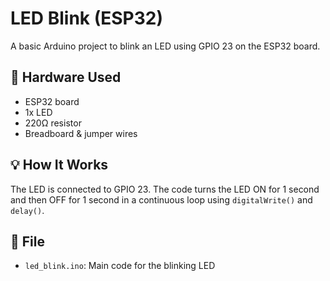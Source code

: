 # LED Blink (ESP32)

A basic Arduino project to blink an LED using GPIO 23 on the ESP32 board.

## 🔧 Hardware Used
- ESP32 board
- 1x LED
- 220Ω resistor
- Breadboard & jumper wires

## 💡 How It Works
The LED is connected to GPIO 23. The code turns the LED ON for 1 second and then OFF for 1 second in a continuous loop using `digitalWrite()` and `delay()`.

## 📁 File
- `led_blink.ino`: Main code for the blinking LED
